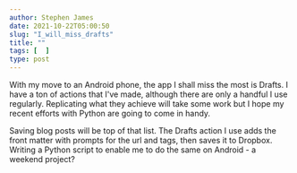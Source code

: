 ```yaml
---
author: Stephen James
date: 2021-10-22T05:00:50
slug: "I_will_miss_drafts"
title: ""
tags: [  ]
type: post
---
```

With my move to an Android phone, the app I shall miss the most is Drafts. I have a ton of actions that I've made, although there are only a handful I use regularly. Replicating what they achieve will take some work but I hope my recent efforts with Python are going to come in handy. 

Saving blog posts will be top of that list. The Drafts action I use adds the front matter with prompts for the url and tags, then saves it to Dropbox. Writing a Python script to enable me to do the same on Android - a weekend project?
